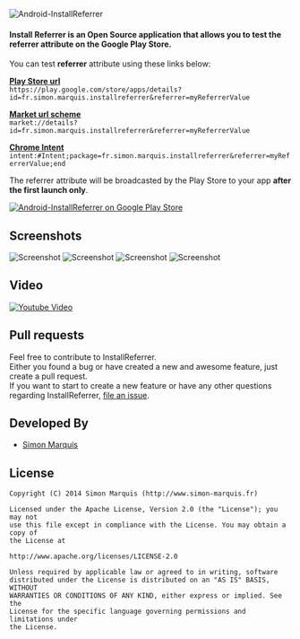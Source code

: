 ![Android-InstallReferrer](https://raw.githubusercontent.com/SimonMarquis/Android-InstallReferrer/master/resources/Feature%20graphic%20-%20resized.png "Android-InstallReferrer") 
#### Install Referrer is an Open Source application that allows you to test the referrer attribute on the Google Play Store.

You can test <b>referrer</b> attribute using these links below:

[**Play Store url**](https://play.google.com/store/apps/details?id=fr.simon.marquis.installreferrer&referrer=myReferrerValue)  
`https://play.google.com/store/apps/details?id=fr.simon.marquis.installreferrer&referrer=myReferrerValue`

[**Market url scheme**](market://details?id=fr.simon.marquis.installreferrer&referrer=myReferrerValue)  
`market://details?id=fr.simon.marquis.installreferrer&referrer=myReferrerValue`

[**Chrome Intent**](intent:#Intent;package=fr.simon.marquis.installreferrer&referrer=myReferrerValue;end)  
`intent:#Intent;package=fr.simon.marquis.installreferrer&referrer=myReferrerValue;end`

The referrer attribute will be broadcasted by the Play Store to your app <b>after the first launch only</b>.

[![Android-InstallReferrer on Google Play Store](http://developer.android.com/images/brand/en_generic_rgb_wo_60.png)](https://play.google.com/store/apps/details?id=fr.simon.marquis.installreferrer)

## Screenshots

![Screenshot][screen1]
![Screenshot][screen2]
![Screenshot][screen3]
![Screenshot][screen4]

## Video

[![Youtube Video](http://img.youtube.com/vi/P6_y9YoTUT0/0.jpg)](http://www.youtube.com/watch?v=P6_y9YoTUT0)

## Pull requests

Feel free to contribute to InstallReferrer.  
Either you found a bug or have created a new and awesome feature, just create a pull request.  
If you want to start to create a new feature or have any other questions regarding InstallReferrer, [file an issue](https://github.com/SimonMarquis/Android-InstallReferrer/issues/new).

## Developed By

* [Simon Marquis][1]

## License

	Copyright (C) 2014 Simon Marquis (http://www.simon-marquis.fr)
	
	Licensed under the Apache License, Version 2.0 (the "License"); you may not
	use this file except in compliance with the License. You may obtain a copy of
	the License at
	
	http://www.apache.org/licenses/LICENSE-2.0
	
	Unless required by applicable law or agreed to in writing, software
	distributed under the License is distributed on an "AS IS" BASIS, WITHOUT
	WARRANTIES OR CONDITIONS OF ANY KIND, either express or implied. See the
	License for the specific language governing permissions and limitations under
	the License.


 [1]: http://www.simon-marquis.fr
 
 [screen1]: https://raw.github.com/SimonMarquis/Android-InstallReferrer/master/resources/framed/1%20-%20resized.png "Undefined"
 [screen2]: https://raw.github.com/SimonMarquis/Android-InstallReferrer/master/resources/framed/2%20-%20resized.png "Simple data"
 [screen3]: https://raw.github.com/SimonMarquis/Android-InstallReferrer/master/resources/framed/3%20-%20resized.png "Special character"
 [screen4]: https://raw.github.com/SimonMarquis/Android-InstallReferrer/master/resources/framed/4%20-%20resized.png "utm"
